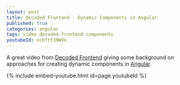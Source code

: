 ```yaml
---
layout: post
title: Decoded Frontend - Dynamic Components in Angular
published: true
categories: angular
tags: video decoded-frontend components
youtubeId: ncbftt3NWVo
---
```


A great video from [Decoded Frontend](https://www.youtube.com/@DecodedFrontend) giving some background on approaches for creating dynamic components in [Angular](https://angular.dev/).

<!--more-->

{% include embed-youtube.html id=page.youtubeId %}
